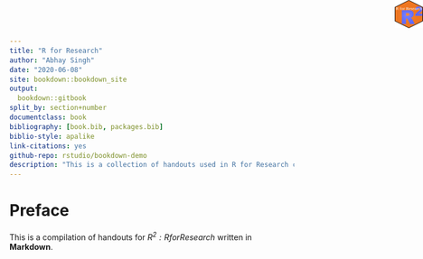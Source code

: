 ```yaml
--- 
title: "R for Research"
author: "Abhay Singh"
date: "2020-06-08"
site: bookdown::bookdown_site
output: 
  bookdown::gitbook
split_by: section+number
documentclass: book
bibliography: [book.bib, packages.bib]
biblio-style: apalike
link-citations: yes
github-repo: rstudio/bookdown-demo
description: "This is a collection of handouts used in R for Research course"
---
```





# Preface 

<img src="r2logo.png" height="50" width="50" style="position:absolute;top:0px;right:0px;" />

This is a compilation of handouts for  _$R^2: R for Research$_  written in **Markdown**. 


